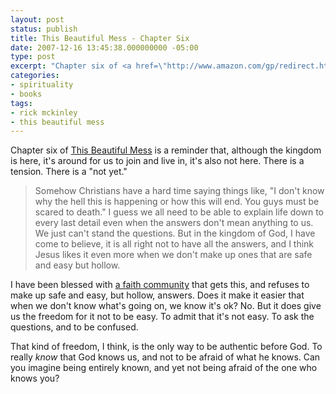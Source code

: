 ```yaml
---
layout: post
status: publish
title: This Beautiful Mess - Chapter Six
date: 2007-12-16 13:45:38.000000000 -05:00
type: post
excerpt: "Chapter six of <a href=\"http://www.amazon.com/gp/redirect.html?ie=UTF8&amp;location=http%3A%2F%2Fwww.amazon.com%2Fdp%2F1590525019%3Fpf%5Frd%5Fm%3DATVPDKIKX0DER%26pf%5Frd%5Fs%3Dcenter-2%26pf%5Frd%5Fr%3D0Q39Y87SX6KEHQGDPCBR%26pf%5Frd%5Ft%3D101%26pf%5Frd%5Fp%3D278240301%26pf%5Frd%5Fi%3D507846&amp;tag=jonathanstega-20&amp;linkCode=ur2&amp;camp=1789&amp;creative=9325\">This Beautiful Mess</a> is a reminder that, although the kingdom is here, it's around for us to join and live in, it's also not here. There is a tension. There is a \"not yet.\""
categories:
- spirituality
- books
tags:
- rick mckinley
- this beautiful mess
---
```

Chapter six of <a href="http://www.amazon.com/gp/redirect.html?ie=UTF8&amp;location=http%3A%2F%2Fwww.amazon.com%2Fdp%2F1590525019%3Fpf%5Frd%5Fm%3DATVPDKIKX0DER%26pf%5Frd%5Fs%3Dcenter-2%26pf%5Frd%5Fr%3D0Q39Y87SX6KEHQGDPCBR%26pf%5Frd%5Ft%3D101%26pf%5Frd%5Fp%3D278240301%26pf%5Frd%5Fi%3D507846&amp;tag=jonathanstega-20&amp;linkCode=ur2&amp;camp=1789&amp;creative=9325">This Beautiful Mess</a> is a reminder that, although the kingdom is here, it's around for us to join and live in, it's also not here. There is a tension. There is a "not yet."
<blockquote>Somehow Christians have a hard time saying things like, "I don't know why the hell this is happening or how this will end. You guys must be scared to death." I guess we all need to be able to explain life down to every last detail even when the answers don't mean anything to us. We just can't stand the questions. But in the kingdom of God, I have come to believe, it is all right not to have all the answers, and I think Jesus likes it even more when we don't make up ones that are safe and easy but hollow.</blockquote>
I have been blessed with <a href="http://www.revolutionatlanta.com/">a faith community</a> that gets this, and refuses to make up safe and easy, but hollow, answers. Does it make it easier that when we don't know what's going on, we know it's ok? No. But it does give us the freedom for it not to be easy. To admit that it's not easy. To ask the questions, and to be confused.

That kind of freedom, I think, is the only way to be authentic before God. To really <em>know</em> that God knows us, and not to be afraid of what he knows. Can you imagine being entirely known, and yet not being afraid of the one who knows you?
